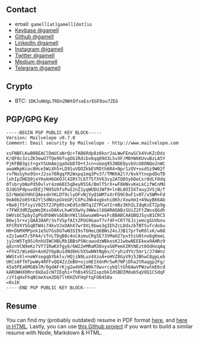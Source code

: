 ## Contact

- email: `gamell[at]gamell[dot]io`
- [Keybase @gamell](https://keybase.io/gamell)
- [Github @gamell](https://github.com/gamell)
- [LinkedIn @gamell](https://linkedin.com/in/gamell)
- [Instagram @jgamell](https://www.instagram.com/jgamell/)
- [Twitter @gamell](https://twitter.com/gamell)
- [Medium @gamell](https://medium.com/@gamell)
- [Telegram @gamell](https://t.me/gamell)

## Crypto

- BTC: `1DKJuNUgLTRDnZNHtDfseEsrEGFDou7ZEG`

## PGP/GPG Key

```
-----BEGIN PGP PUBLIC KEY BLOCK-----
Version: Mailvelope v0.7.0
Comment: Email security by Mailvelope - http://www.mailvelope.com

xsFNBFLKwB0BEAClDmUCaNrQc+TAB6Rdp8z6kor2aLWwFEnwSCk4VvKZcDdz
K/QF0c3ziZK3ewU7TQe96fugOG1Rdibv6qqO9d3L5vXF/M0YWkKUvuBzLA5Y
PjKFBB3git+gxYSUmAmjgaOobD7O+tJcn+oGeq953NDEQyvbVcU8ONQe2nWC
awaWkpKcoc8Hce5WiXh5+LD91uVQOZkbEVRDth6R4+Npr1zOV+usdSz9W02f
rvfNxSyho9Sn+J2so76RgqfR2Wxpq1mq3Pv37/TMKKA2lY/6vkYtnopdDuTD
lohIpZHEQ9jeYHakH6GKOJC4IRt7L6T75TXV63vy2ATQ05ybDeCsr0dLF0dq
0TsbrybNoPd50vlvr4zm60I5qDeyR5S6/BmlTSrX+wF8HNvvKeLkCifWCnMU
OJdGSPdpuvdEEj7N95UXfsPwI2nZ1yqWUDUJWf9+lnBL8OI5XTauy2VSjN/f
GIrNmGGYHhCQAexdnYKLDT9clyOFvNjVyQ1WM7xXrFD9C0uF1v0T/x5WM+Fd
0eA0b2o05YA2Yl5dNUspGVeGP/CXPuJNk4xgbxhiOKh/XxwXm1+A9wyBK6Ab
+Na8jT5fsyiV025TZJPpR5cmEd5zdNTqJZ7PCwYIrmBz3KhILIdqKsET2p9g
r7FWX3dRZppWeIKsvDAKvLhwKVXwVyJWWwil6QARAQABzSUiZ2FtZWxsQGdh
bWVsbC5pbyIgPGdhbWVsbEBnYW1lbGwuaW8+wsFcBBABCAAQBQJSysB1CRC5
B6wj5r+xjQAA38AP/3sfVSpfAItZPUG9Gaof7vf4F+CRT7EJzjemcgSUVbnu
XFCRVXYSGqBTW4i74kvVJxOAhX7wr9XL9bwo3gIEhZcLDdxzbTBTSvfcdobu
HH+DbMXMPpnk1e5U7GsDU7wN3SI9sT6HeLQ6BWs24sJ3B17prTeROlxK/w6O
xZz1wmXT/5PA4/sTnLTDgB0c4nCAimuCRg5E73VMaH27pxthiUAtno6gKmeL
jy2nW5Tq9SiRnhUIWCHBLRb1BBsPSNcuwudzWBkosK21wbwNEEEkea9AHRz9
q8znVCN9eKz7Vf7IRwKXfgy6/6W22eMRaM30xyxG0PemXIRtNEzt6OdHzqAq
+FhV2/Wie6U+AsH2Y6pBu1dNd6HchXSwNNtNg6v/CryhidYV/5mr1/J74Wnz
WWStvXl+neWYsegqbYbklv/HQjiN9Luz4XzoA+oHVZ0GyV9j5JBhwC8gpLeb
UKCs6FTHTpwWy4RFFvQQ4ZzZeBO+ojsHEIXdnMr5wR7NPjDha2tRaqgp2Fg/
45a5PEa6MG8blM/0gdAFrKjg2w4VKIW0k7OwvrcybQltGh6AwVPWzwtmE6cd
kAROWHX0Rnr8kDaIcN7IEqhi+fhBs45SZIxpzbkIdSBDIMdab5qVOQ1CSdqF
/zY1qHxFhqNCmeXsm2DQ7ltKHZVFHqFtqFO8450a
=0s1K
-----END PGP PUBLIC KEY BLOCK-----
```

## Resume

You can find my (probably outdated) resume in PDF format [here](https://github.com/gamell/resume/raw/master/dist/joan-gamell-resume.pdf), and <a href="https://raw.githubusercontent.com/gamell/resume/master/dist/resume.html" download>here in HTML</a>. Lastly, you can use [this Github project](https://github.com/gamell/resume) if you want to build a similar resume with Node, Markdown & HTML.